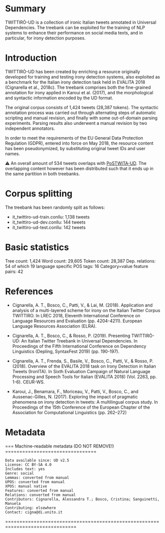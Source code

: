 # Summary

TWITTIRÒ-UD is a collection of ironic Italian tweets annotated in Universal Dependencies. 
The treebank can be exploited for the training of NLP systems to enhance their performance on social media texts, and in particular, for irony detection purposes.


# Introduction

TWITTIRÒ-UD has been created by enriching a resource originally developed for training and testing irony detection systems, also exploited as a benchmark for the Italian irony detection task held in EVALITA 2018
(Cignarella et al., 2018c). The treebank comprises both the fine-grained annotation for irony applied in Karoui et al. (2017), and the morphological and syntactic information encoded by the UD format.

The original corpus consists of 1,424 tweets (28,387 tokens). The syntactic annotation process was carried out through alternating steps of automatic scripting and manual revision, and finally with some out-of-domain parsing experiments. Parsing results also underwent a manual revision by two independent annotators.
 
In order to meet the requirements of the EU General Data Protection Regulation (GDPR), entered into force on May 2018, the resource content has been pseudonymized, by substituting original tweet IDs and user names.

:warning: An overall amount of 534 tweets overlaps with [PoSTWITA-UD](https://github.com/UniversalDependencies/UD_Italian-PoSTWITA). 
The overlapping content however has been distributed such that it ends up in the same partition in both treebanks.


# Corpus splitting

The treebank has been randomly split as follows:
* it_twittiro-ud-train.conllu: 1,138 tweets
* it_twittiro-ud-dev.conllu: 144 tweets 
* it_twittiro-ud-test.conllu: 142 tweets


# Basic statistics
Tree count:  1,424
Word count:  29,605
Token count: 28,387
Dep. relations: 54 of which 19 language specific
POS tags: 16
Category=value feature pairs: 42


# References
* Cignarella, A. T., Bosco, C., Patti, V., & Lai, M. (2018). Application and analysis of a multi-layered scheme for irony on the Italian Twitter Corpus TWITTIRO. In LREC 2018, Eleventh International Conference on Language Resources and Evaluation (pp. 4204-4211). European Language Resources Association (ELRA).

* Cignarella, A. T., Bosco, C., & Rosso, P. (2019). Presenting TWITTIRÒ-UD: An Italian Twitter Treebank in Universal Dependencies. In Proceedings of the Fifth International Conference on Dependency Linguistics (Depling, SyntaxFest 2019) (pp. 190-197).

* Cignarella, A. T., Frenda, S., Basile, V., Bosco, C., Patti, V., & Rosso, P. (2018). Overview of the EVALITA 2018 task on Irony Detection in Italian Tweets (IronITA). In Sixth Evaluation Campaign of Natural Language Processing and Speech Tools for Italian (EVALITA 2018) (Vol. 2263, pp. 1-6). CEUR-WS.

* Karoui, J., Benamara, F., Moriceau, V., Patti, V., Bosco, C., and Aussenac-Gilles, N. (2017). Exploring the impact of pragmatic phenomena on irony detection in tweets: A multilingual corpus study. In Proceedings of the 15th Conference of the European Chapter of the Association for Computational Linguistics (pp. 262–272)


# Metadata

=== Machine-readable metadata (DO NOT REMOVE!) ================================
```
Data available since: UD v2.5
License: CC BY-SA 4.0
Includes text: yes
Genre: social
Lemmas: converted from manual
UPOS: converted from manual
XPOS: manual native
Features: converted from manual
Relations: converted from manual
Contributors: Cignarella, Alessandra T.; Bosco, Cristina; Sanguinetti, Manuela
Contributing: elsewhere
Contact: cigna@di.unito.it
```
===============================================================================
